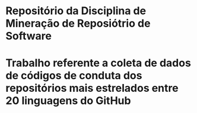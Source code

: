 # Repositório da Disciplina de Mineração de Reposiótrio de Software

# Trabalho referente a coleta de dados de códigos de conduta dos repositórios mais estrelados entre 20 linguagens do GitHub
